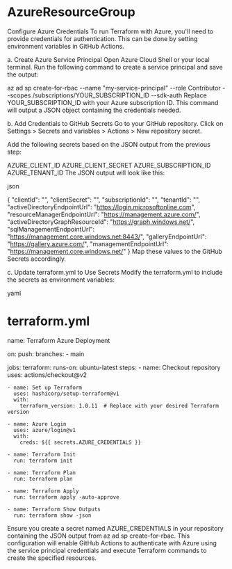 # AzureResourceGroup


Configure Azure Credentials
To run Terraform with Azure, you'll need to provide credentials for authentication. This can be done by setting environment variables in GitHub Actions.

a. Create Azure Service Principal
Open Azure Cloud Shell or your local terminal.
Run the following command to create a service principal and save the output:

  az ad sp create-for-rbac --name "my-service-principal" --role Contributor --scopes /subscriptions/YOUR_SUBSCRIPTION_ID --sdk-auth
Replace YOUR_SUBSCRIPTION_ID with your Azure subscription ID. This command will output a JSON object containing the credentials needed.

b. Add Credentials to GitHub Secrets
Go to your GitHub repository.
Click on Settings > Secrets and variables > Actions > New repository secret.

Add the following secrets based on the JSON output from the previous step:

AZURE_CLIENT_ID
AZURE_CLIENT_SECRET
AZURE_SUBSCRIPTION_ID
AZURE_TENANT_ID
The JSON output will look like this:

json

{
  "clientId": "<client-id>",
  "clientSecret": "<client-secret>",
  "subscriptionId": "<subscription-id>",
  "tenantId": "<tenant-id>",
  "activeDirectoryEndpointUrl": "https://login.microsoftonline.com",
  "resourceManagerEndpointUrl": "https://management.azure.com/",
  "activeDirectoryGraphResourceId": "https://graph.windows.net/",
  "sqlManagementEndpointUrl": "https://management.core.windows.net:8443/",
  "galleryEndpointUrl": "https://gallery.azure.com/",
  "managementEndpointUrl": "https://management.core.windows.net/"
}
Map these values to the GitHub Secrets accordingly.

c. Update terraform.yml to Use Secrets
Modify the terraform.yml to include the secrets as environment variables:

yaml
# terraform.yml

name: Terraform Azure Deployment

on:
  push:
    branches:
      - main

jobs:
  terraform:
    runs-on: ubuntu-latest
    steps:
    - name: Checkout repository
      uses: actions/checkout@v2

    - name: Set up Terraform
      uses: hashicorp/setup-terraform@v1
      with:
        terraform_version: 1.0.11  # Replace with your desired Terraform version

    - name: Azure Login
      uses: azure/login@v1
      with:
        creds: ${{ secrets.AZURE_CREDENTIALS }}

    - name: Terraform Init
      run: terraform init

    - name: Terraform Plan
      run: terraform plan

    - name: Terraform Apply
      run: terraform apply -auto-approve

    - name: Terraform Show Outputs
      run: terraform show -json
      
Ensure you create a secret named AZURE_CREDENTIALS in your repository containing the JSON output from az ad sp create-for-rbac.
This configuration will enable GitHub Actions to authenticate with Azure using the service principal credentials and execute Terraform commands to create the specified resources.





